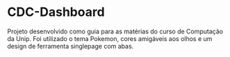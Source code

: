 # CDC-Dashboard
Projeto desenvolvido como guia para as matérias do curso de Computação da Unip.
Foi utilizado o tema Pokemon, cores amigáveis aos olhos e um design de ferramenta singlepage com abas.
